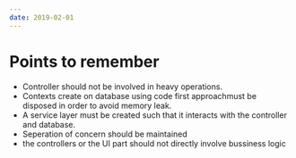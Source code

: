 ```yaml
---
date: 2019-02-01
---
```

# Points to remember
+ Controller should not be involved in heavy operations.
+ Contexts create on database using code first approachmust be disposed in order to avoid memory leak.
+ A service layer must be created such that it interacts with the controller and database.
+ Seperation of concern should be maintained
+ the controllers or the UI part should not directly involve bussiness logic
